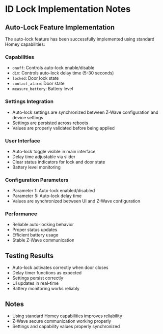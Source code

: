 # ID Lock Implementation Notes

## Auto-Lock Feature Implementation
The auto-lock feature has been successfully implemented using standard Homey capabilities:

### Capabilities
- `onoff`: Controls auto-lock enable/disable
- `dim`: Controls auto-lock delay time (5-30 seconds)
- `locked`: Door lock state
- `contact_alarm`: Door state
- `measure_battery`: Battery level

### Settings Integration
- Auto-lock settings are synchronized between Z-Wave configuration and device settings
- Settings are persisted across reboots
- Values are properly validated before being applied

### User Interface
- Auto-lock toggle visible in main interface
- Delay time adjustable via slider
- Clear status indicators for lock and door state
- Battery level monitoring

### Configuration Parameters
- Parameter 1: Auto-lock enabled/disabled
- Parameter 5: Auto-lock delay time
- Values are synchronized between UI and Z-Wave configuration

### Performance
- Reliable auto-locking behavior
- Proper status updates
- Efficient battery usage
- Stable Z-Wave communication

## Testing Results
- Auto-lock activates correctly when door closes
- Delay timer functions as expected
- Settings persist correctly
- UI updates in real-time
- Battery monitoring works reliably

## Notes
- Using standard Homey capabilities improves reliability
- Z-Wave secure communication working properly
- Settings and capability values properly synchronized

